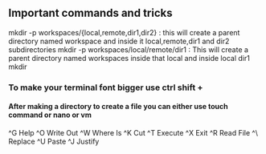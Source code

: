## Important commands and tricks

mkdir -p workspaces/{local,remote,dir1,dir2} : this will create a parent directory named workspace and inside it local,remote,dir1 and dir2 subdirectories
mkdir -p workspaces/local/remote/dir1 : This will create a parent directory named workspaces inside that local and inside local dir1
mkdir <dirname>
  
###   To make your terminal font bigger use ctrl shift +
  
  #### After making a directory to create a file you can either use touch command or nano or vm 
 
  
  
  
  
  






















^G Help      ^O Write Out ^W Where Is  ^K Cut       ^T Execute
^X Exit      ^R Read File ^\ Replace   ^U Paste     ^J Justify
